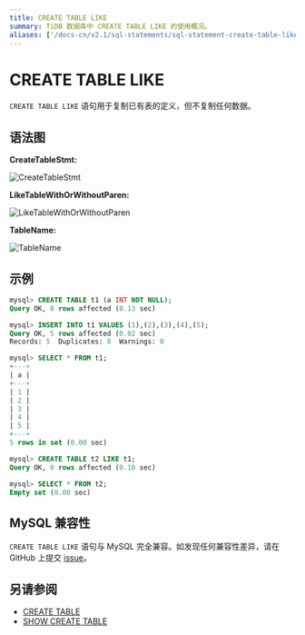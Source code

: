 ```yaml
---
title: CREATE TABLE LIKE
summary: TiDB 数据库中 CREATE TABLE LIKE 的使用概况。
aliases: ['/docs-cn/v2.1/sql-statements/sql-statement-create-table-like/','/docs-cn/v2.1/reference/sql/statements/create-table-like/']
---
```


# CREATE TABLE LIKE

`CREATE TABLE LIKE` 语句用于复制已有表的定义，但不复制任何数据。

## 语法图

**CreateTableStmt:**

![CreateTableStmt](https://docs-download.pingcap.com/media/images/docs-cn/sqlgram/CreateTableStmt.png)

**LikeTableWithOrWithoutParen:**

![LikeTableWithOrWithoutParen](https://docs-download.pingcap.com/media/images/docs-cn/sqlgram/LikeTableWithOrWithoutParen.png)

**TableName:**

![TableName](https://docs-download.pingcap.com/media/images/docs-cn/sqlgram/TableName.png)

## 示例

```sql
mysql> CREATE TABLE t1 (a INT NOT NULL);
Query OK, 0 rows affected (0.13 sec)

mysql> INSERT INTO t1 VALUES (1),(2),(3),(4),(5);
Query OK, 5 rows affected (0.02 sec)
Records: 5  Duplicates: 0  Warnings: 0

mysql> SELECT * FROM t1;
+---+
| a |
+---+
| 1 |
| 2 |
| 3 |
| 4 |
| 5 |
+---+
5 rows in set (0.00 sec)

mysql> CREATE TABLE t2 LIKE t1;
Query OK, 0 rows affected (0.10 sec)

mysql> SELECT * FROM t2;
Empty set (0.00 sec)
```

## MySQL 兼容性

`CREATE TABLE LIKE` 语句与 MySQL 完全兼容。如发现任何兼容性差异，请在 GitHub 上提交 [issue](https://github.com/pingcap/tidb/issues/new/choose)。

## 另请参阅

* [CREATE TABLE](/sql-statements/sql-statement-create-table.md)
* [SHOW CREATE TABLE](/sql-statements/sql-statement-show-create-table.md)
